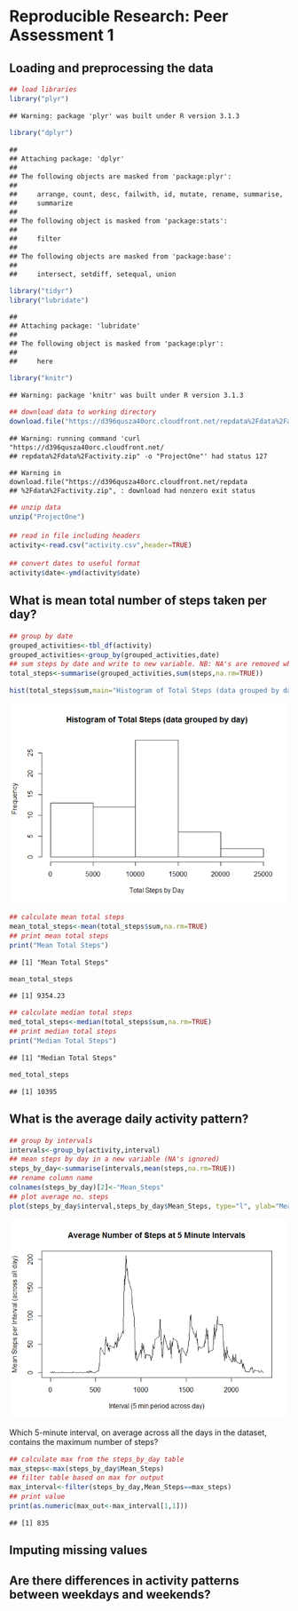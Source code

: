 # Reproducible Research: Peer Assessment 1


## Loading and preprocessing the data


```r
## load libraries
library("plyr")
```

```
## Warning: package 'plyr' was built under R version 3.1.3
```

```r
library("dplyr")
```

```
## 
## Attaching package: 'dplyr'
## 
## The following objects are masked from 'package:plyr':
## 
##     arrange, count, desc, failwith, id, mutate, rename, summarise,
##     summarize
## 
## The following object is masked from 'package:stats':
## 
##     filter
## 
## The following objects are masked from 'package:base':
## 
##     intersect, setdiff, setequal, union
```

```r
library("tidyr")
library("lubridate")
```

```
## 
## Attaching package: 'lubridate'
## 
## The following object is masked from 'package:plyr':
## 
##     here
```

```r
library("knitr")
```

```
## Warning: package 'knitr' was built under R version 3.1.3
```

```r
## download data to working directory
download.file("https://d396qusza40orc.cloudfront.net/repdata%2Fdata%2Factivity.zip","ProjectOne",method="curl")
```

```
## Warning: running command 'curl "https://d396qusza40orc.cloudfront.net/
## repdata%2Fdata%2Factivity.zip" -o "ProjectOne"' had status 127
```

```
## Warning in download.file("https://d396qusza40orc.cloudfront.net/repdata
## %2Fdata%2Factivity.zip", : download had nonzero exit status
```

```r
## unzip data
unzip("ProjectOne")

## read in file including headers
activity<-read.csv("activity.csv",header=TRUE)

## convert dates to useful format
activity$date<-ymd(activity$date)
```



## What is mean total number of steps taken per day?


```r
## group by date
grouped_activities<-tbl_df(activity)
grouped_activities<-group_by(grouped_activities,date)
## sum steps by date and write to new variable. NB: NA's are removed when calling sum function
total_steps<-summarise(grouped_activities,sum(steps,na.rm=TRUE))
```


```r
hist(total_steps$sum,main="Histogram of Total Steps (data grouped by day)",xlab="Total Steps by Day")
```

![](PA1_template_files/figure-html/unnamed-chunk-3-1.png) 


```r
## calculate mean total steps
mean_total_steps<-mean(total_steps$sum,na.rm=TRUE)
## print mean total steps
print("Mean Total Steps")
```

```
## [1] "Mean Total Steps"
```

```r
mean_total_steps
```

```
## [1] 9354.23
```

```r
## calculate median total steps
med_total_steps<-median(total_steps$sum,na.rm=TRUE)
## print median total steps
print("Median Total Steps")
```

```
## [1] "Median Total Steps"
```

```r
med_total_steps
```

```
## [1] 10395
```



## What is the average daily activity pattern?

```r
## group by intervals
intervals<-group_by(activity,interval)
## mean steps by day in a new variable (NA's ignored)
steps_by_day<-summarise(intervals,mean(steps,na.rm=TRUE))
## rename column name
colnames(steps_by_day)[2]<-"Mean_Steps"
## plot average no. steps
plot(steps_by_day$interval,steps_by_day$Mean_Steps, type="l", ylab="Mean Steps per Interval (across all day)",xlab="Interval (5 min period across day)",main="Average Number of Steps at 5 Minute Intervals")
```

![](PA1_template_files/figure-html/unnamed-chunk-5-1.png) 

Which 5-minute interval, on average across all the days in the dataset, contains the maximum number of steps?

```r
## calculate max from the steps_by_day table
max_steps<-max(steps_by_day$Mean_Steps)
## filter table based on max for output
max_interval<-filter(steps_by_day,Mean_Steps==max_steps)
## print value
print(as.numeric(max_out<-max_interval[1,1]))
```

```
## [1] 835
```



## Imputing missing values



## Are there differences in activity patterns between weekdays and weekends?
